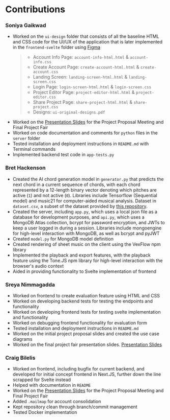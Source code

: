 # Contributions

### Soniya Gaikwad

- Worked on the `ui-design` folder that consists of all the baseline HTML and CSS code for the UI/UX of the application that is later implemented in the `frontend-svelte` folder using [Figma](<https://www.figma.com/design/g7HDzd1IFFMkCYCwEtCxLy/Mus(ai)c-UI---COMPSCI520?node-id=2-62&t=3fBB0haAvIVYQVXA-1>)
  > - Account Info Page: `account-info-html.html` & `account-info.css`
  > - Create Account Page: `create-account-html.html` & `create-account.css`
  > - Landing Screen: `landing-screen-html.html` & `landing-screen.css`
  > - Login Page: `login-screen-html.html` & `login-screen.css`
  > - Project Editor Page: `project-editor-html.html` & `project-editor.css`
  > - Share Project Page: `share-project-html.html` & `share-project.css`
  > - Designs: `ui-original-designs.pdf`
- Worked on the [Presentation Slides](https://docs.google.com/presentation/d/1FeDPJGiS6mcSV5RTQD97QPQPcg_DqkfDDEI-0ZKV8SM/edit?usp=sharing) for the Project Proposal Meeting and Final Project Fair
- Worked on code documentation and comments for `python` files in the `server` folder
- Tested installation and deployment instructions in `README.md` with Terminal commands
- Implemented backend test code in `app-tests.py`

### Bret Hackenson

- Created the AI chord generation model in `generator.py` that predicts the next chord in a current sequence of chords, with each chord represented by a 12-length binary vector denoting which pitches are active (`1`) and not active (`0`). Libraries include Tensorflow (Sequential model) and music21 for computer-aided musical analysis. Dataset in `dataset.csv`, a subset of the dataset provided by [this repository](https://github.com/ology/Data-Dataset-ChordProgressions/tree/master).
- Created the server, including `app.py`, which uses a local json file as a database for development purposes, and `api.py`, which uses a MongoDB Atlas collection, bcrypt for password encryption, and JWTs to keep a user logged in during a session. Libraries include mongoengine for high-level interaction with MongoDB, as well as bcrypt and pyJWT
- Created `model.py` for MongoDB model definition
- Created rendering of sheet music on the client using the VexFlow npm library
- Implemented the playback and export features, with the playback feature using the Tone.JS npm library for high-level interaction with the browser's audio context
- Aided in providing functionality to Svelte implementation of frontend

### Sreya Nimmagadda

- Worked on frontend to create evaluation feature using HTML and CSS
- Worked on developing backend tests for testing the endpoints and functionality
- Worked on developing frontend tests for testing svelte implementation and functionality
- Worked on debugging frontend functionality for evaluation form
- Tested installation and deployment instructions in `README.md`
- Worked on the initial project proposal slides and created the use case diagrams
- Worked on the final project fair presentation slides. [Presentation Slides](https://docs.google.com/presentation/d/1FeDPJGiS6mcSV5RTQD97QPQPcg_DqkfDDEI-0ZKV8SM/edit?usp=sharing)

### Craig Bilelis

- Worked on frontend, including bugfix for current backend, and developed for initial concept frontend in Next.JS, further down the line scrapped for Svelte instead
- Helped with documentation in `README`
- Worked on the [Presentation Slides](https://docs.google.com/presentation/d/1FeDPJGiS6mcSV5RTQD97QPQPcg_DqkfDDEI-0ZKV8SM/edit?usp=sharing) for the Project Proposal Meeting and Final Project Fair
- Added `.mailmap` for account consolidation
- Kept repository clean through branch/commit management
- Tested Docker implementation
